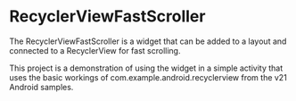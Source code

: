 RecyclerViewFastScroller
===================================

The RecyclerViewFastScroller is a widget that can be added to a layout and connected to a RecyclerView for fast scrolling.

This project is a demonstration of using the widget in a simple activity that uses the basic workings of com.example.android.recyclerview from the v21 Android samples.

